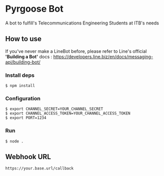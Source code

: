 # Pyrgoose Bot

A bot to fulfill's Telecommunications Engineering Students at ITB's needs

## How to use

If you've never make a LineBot before, please refer to Line's official **'Building a Bot'** docs : https://developers.line.biz/en/docs/messaging-api/building-bot/

### Install deps

```shell
$ npm install
```

### Configuration

```shell
$ export CHANNEL_SECRET=YOUR_CHANNEL_SECRET
$ export CHANNEL_ACCESS_TOKEN=YOUR_CHANNEL_ACCESS_TOKEN
$ export PORT=1234
```

### Run

```shell
$ node .
```

## Webhook URL

```
https://your.base.url/callback
```
